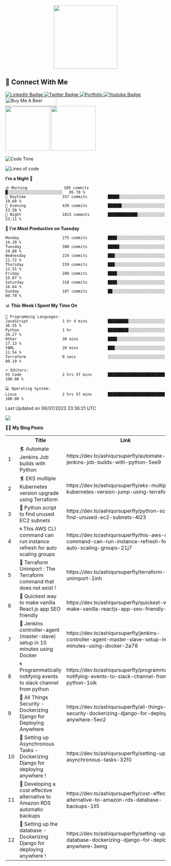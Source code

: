 <div id="header" align="center">
  <img src="https://media.giphy.com/media/M9gbBd9nbDrOTu1Mqx/giphy.gif" width="200"/>
</div>

## :speech_balloon: Connect With Me
<div id="badges">
  <a href="https://www.linkedin.com/in/ashiq-buet16">
    <img src="https://img.shields.io/badge/LinkedIn-blue?style=for-the-badge&logo=linkedin&logoColor=white" alt="LinkedIn Badge"/>
  </a>
  <a href="https://dev.to/ashiqursuperfly">
    <img src="https://img.shields.io/badge/dev.to-black?style=for-the-badge&logo=dev.to&logoColor=white" alt="Twitter Badge"/>
  </a>
  <a href="https://ashiqur-rahman-buet16.herokuapp.com/">
    <img src='https://img.shields.io/badge/Portfolio-9cf?style=for-the-badge&logoColor=white' alt="Portfolio"/>
  </a> 
  <a href="https://stackoverflow.com/users/10498418/because-im-batman">
    <img src="https://img.shields.io/badge/stackoverflow-orange?style=for-the-badge&logo=stack-overflow&logoColor=white" alt="Youtube Badge"/>
  </a>
 <a href="https://www.buymeacoffee.com/ashiqurrahman" target="_blank"><img src="https://www.buymeacoffee.com/assets/img/custom_images/orange_img.png" alt="Buy Me A Beer" style="height: 28px !important;width: 160px !important;box-shadow: 0px 3px 2px 0px rgba(190, 190, 190, 0.5) !important;-webkit-box-shadow: 0px 3px 2px 0px rgba(190, 190, 190, 0.5) !important;" ></a>
</div>
<div>
<img src="https://github-readme-streak-stats.herokuapp.com/?user=ashiqursuperfly" height=140/> <img src="https://stackoverflow-card.vercel.app/?userID=10498418" height=140/>  
</div>

<!--START_SECTION:waka-->
![Code Time](http://img.shields.io/badge/Code%20Time-1%2C340%20hrs%2021%20mins-blue)

![Lines of code](https://img.shields.io/badge/From%20Hello%20World%20I%27ve%20Written-15.5%20million%20lines%20of%20code-blue)

**I'm a Night 🦉** 

```text
🌞 Morning                109 commits         █░░░░░░░░░░░░░░░░░░░░░░░░   05.70 % 
🌆 Daytime                357 commits         █████░░░░░░░░░░░░░░░░░░░░   18.68 % 
🌃 Evening                430 commits         ██████░░░░░░░░░░░░░░░░░░░   22.50 % 
🌙 Night                  1015 commits        █████████████░░░░░░░░░░░░   53.11 % 
```
📅 **I'm Most Productive on Tuesday** 

```text
Monday                   275 commits         ████░░░░░░░░░░░░░░░░░░░░░   14.39 % 
Tuesday                  380 commits         █████░░░░░░░░░░░░░░░░░░░░   19.88 % 
Wednesday                224 commits         ███░░░░░░░░░░░░░░░░░░░░░░   11.72 % 
Thursday                 239 commits         ███░░░░░░░░░░░░░░░░░░░░░░   12.51 % 
Friday                   288 commits         ████░░░░░░░░░░░░░░░░░░░░░   15.07 % 
Saturday                 318 commits         ████░░░░░░░░░░░░░░░░░░░░░   16.64 % 
Sunday                   187 commits         ██░░░░░░░░░░░░░░░░░░░░░░░   09.79 % 
```


📊 **This Week I Spent My Time On** 

```text
💬 Programming Languages: 
JavaScript               1 hr 4 mins         █████████░░░░░░░░░░░░░░░░   36.55 % 
Python                   1 hr                █████████░░░░░░░░░░░░░░░░   34.27 % 
Other                    30 mins             ████░░░░░░░░░░░░░░░░░░░░░   17.13 % 
YAML                     20 mins             ███░░░░░░░░░░░░░░░░░░░░░░   11.54 % 
Terraform                0 secs              ░░░░░░░░░░░░░░░░░░░░░░░░░   00.19 % 

🔥 Editors: 
VS Code                  2 hrs 57 mins       █████████████████████████   100.00 % 

💻 Operating System: 
Linux                    2 hrs 57 mins       █████████████████████████   100.00 % 
```


 Last Updated on 06/07/2023 23:36:21 UTC
<!--END_SECTION:waka-->

<img src="https://github-readme-stats.vercel.app/api/wakatime?username=ashiqursuperfly&layout=compact"/>

✍🏻 **My Blog Posts** 
<table>
  <tr><th></th><th>Title</th><th>Link</th><th>Keywords</th></tr>
 <!-- BLOG-POST-LIST:START --><tr><td>1</td><td>🏄 Automate Jenkins Job builds with Python</td><td>https://dev.to/ashiqursuperfly/automate-jenkins-job-builds-with-python-5ee9</td><td>jenkins, python, automation, ansible</td></tr><tr><td>2</td><td>🏄 EKS multiple Kubernetes version upgrade using Terraform</td><td>https://dev.to/ashiqursuperfly/eks-multiple-kubernetes-version-jump-using-terraform-lp7</td><td>aws, terraform, kubernetes</td></tr><tr><td>3</td><td>🧿 Python script to find unused EC2 subnets</td><td>https://dev.to/ashiqursuperfly/python-script-to-find-unused-ec2-subnets-4l23</td><td>python, aws</td></tr><tr><td>4</td><td>🌀 This AWS CLI command can run instance refresh for auto scaling groups</td><td>https://dev.to/ashiqursuperfly/this-aws-cli-command-can-run-instance-refresh-for-auto-scaling-groups-21j7</td><td>aws, kubernetes</td></tr><tr><td>5</td><td>🎨 Terraform Unimport : The Terraform command that does not exist !</td><td>https://dev.to/ashiqursuperfly/terraform-unimport-1inh</td><td>terraform, devops</td></tr><tr><td>6</td><td>💫 Quickest way to make vanilla React.js app SEO friendly</td><td>https://dev.to/ashiqursuperfly/quickest-way-to-make-vanilla-reactjs-app-seo-friendly-5717</td><td>react, seo</td></tr><tr><td>7</td><td>🎈 Jenkins controller-agent &lpar;master-slave&rpar; setup in 10 minutes using Docker</td><td>https://dev.to/ashiqursuperfly/jenkins-controller-agent-master-slave-setup-in-10-minutes-using-docker-2a78</td><td>jenkins, docker</td></tr><tr><td>8</td><td>🌀 Programmatically notifying events to slack channel from python</td><td>https://dev.to/ashiqursuperfly/programmatically-notifying-events-to-slack-channel-from-python-1oik</td><td>devops, productivity</td></tr><tr><td>9</td><td>🎨 All Things Security - Dockerizing Django for Deploying Anywhere</td><td>https://dev.to/ashiqursuperfly/all-things-security-dockerizing-django-for-deploying-anywhere-5eo2</td><td>django, devops, docker, security</td></tr><tr><td>10</td><td>🤖 Setting up Asynchronous Tasks - Dockerizing Django for deploying anywhere !</td><td>https://dev.to/ashiqursuperfly/setting-up-asynchronous-tasks-32f0</td><td>django, celery, rabbitmq, docker</td></tr><tr><td>11</td><td>🚀 Developing a cost effective alternative to Amazon RDS automatic backups</td><td>https://dev.to/ashiqursuperfly/cost-effective-alternative-to-amazon-rds-database-backups-1ll5</td><td>aws, mysql, database, devops</td></tr><tr><td>12</td><td>🤖 Setting up the database - Dockerizing Django for deploying anywhere !</td><td>https://dev.to/ashiqursuperfly/setting-up-the-database-dockerizing-django-for-deploying-anywhere-3emg</td><td>django, docker, postgres, mysql</td></tr><!-- BLOG-POST-LIST:END -->
</table>
 
<!-- ![Top Langs](https://github-readme-stats.vercel.app/api/top-langs/?username=ashiqursuperfly&layout=compact) -->
<!--


Here are some ideas to get you started:

- 🔭 I’m currently working on ...
- 🌱 I’m currently learning ...
- 👯 I’m looking to collaborate on ...
- 🤔 I’m looking for help with ...
- 💬 Ask me about ...
- 📫 How to reach me: ...
- 😄 Pronouns: ...
- ⚡ Fun fact: ...
-->
